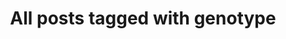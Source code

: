 ---
layout: tag
title: "All posts tagged with genotype"
permalink: /weblog/tags/genotype/
taxonomy: genotype
---